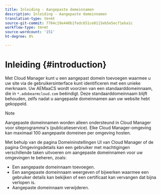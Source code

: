 ```yaml
---
title: Inleiding - Aangepaste domeinnamen
description: Inleiding - Aangepaste domeinnamen
translation-type: tm+mt
source-git-commit: 7704c19e440b1fedc651ce0115eb5e5ecf1eba1c
workflow-type: tm+mt
source-wordcount: '151'
ht-degree: 0%

---
```



# Inleiding {#introduction}

Met Cloud Manager kunt u een aangepast domein toevoegen waarmee u uw site via de gebruikersinterface kunt identificeren met een unieke merknaam. Uw AEMaaCS wordt voorzien van een standaarddomeinnaam, die in `*.adobearmcloud.com` beëindigt. Deze standaarddomeinnaam blijft behouden, zelfs nadat u aangepaste domeinnamen aan uw website hebt gekoppeld.

>[!NOTE]
>Aangepaste domeinnamen worden alleen ondersteund in Cloud Manager voor siteprogramma&#39;s (publicatieservice). Elke Cloud Manager-omgeving kan maximaal 100 aangepaste domeinen per omgeving hosten.

Met behulp van de pagina Domeininstellingen UI van Cloud Manager of de pagina Omgevingsdetails kan een gebruiker met machtigingen verschillende taken uitvoeren om aangepaste domeinnamen voor uw omgevingen te beheren, zoals:

* Een aangepaste domeinnaam toevoegen.
* Een aangepaste domeinnaam weergeven of bijwerken waarmee een gebruiker details kan bekijken of een certificaat kan vervangen dat bijna verlopen is.
* Aangepaste domeinnaam verwijderen.